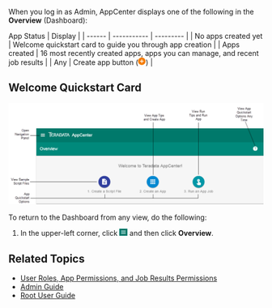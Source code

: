 When you log in as Admin, AppCenter displays one of the following in the **Overview** (Dashboard):

 App Status          |  Display    |
| ------             | -----------         |  ---------  |
| No apps created yet |  Welcome quickstart card to guide you through app creation       |
| Apps created |  16 most recently created apps, apps you can manage, and recent job results       |
| Any                 | Create app button (![add button](/user-guide/images/add-orange.png))       |


## Welcome Quickstart Card

![Dashboard with No Apps Created](/user-guide/images/overview-no-apps.png) 

To return to the Dashboard from any view, do the following:

1. In the upper-left corner, click ![menu button](user-guide/images/menu-button.png) and then click **Overview**.

## Related Topics
* [User Roles, App Permissions, and Job Results Permissions](/user-guide/app-permission-user-role.md)
* [Admin Guide](../admin-guide/index.md)
* [Root User Guide](../root-user-guide/index.md)
